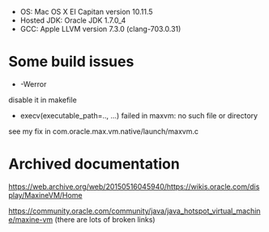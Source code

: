 - OS: Mac OS X EI Capitan version 10.11.5
- Hosted JDK: Oracle JDK 1.7.0_4
- GCC: Apple LLVM version 7.3.0 (clang-703.0.31)

# Some build issues

- -Werror

disable it in makefile

- execv(executable_path=.., ...) failed in maxvm: no such file or directory

see my fix in com.oracle.max.vm.native/launch/maxvm.c

# Archived documentation

https://web.archive.org/web/20150516045940/https://wikis.oracle.com/display/MaxineVM/Home

https://community.oracle.com/community/java/java_hotspot_virtual_machine/maxine-vm
(there are lots of broken links)

